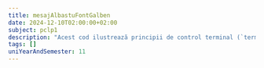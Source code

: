 ```yaml
---
title: mesajAlbastuFontGalben
date: 2024-12-10T02:00:00+02:00
subject: pclp1
description: "Acest cod ilustrează principii de control terminal (`termios`, secvențe ANSI), intrare/ieșire non-blocantă (`fcntl`), gestionarea timpului (`nanosleep`) și operații bitwise de rotație, pentru interacțiune directă cu terminalul."
tags: []
uniYearAndSemester: 11
---
```


